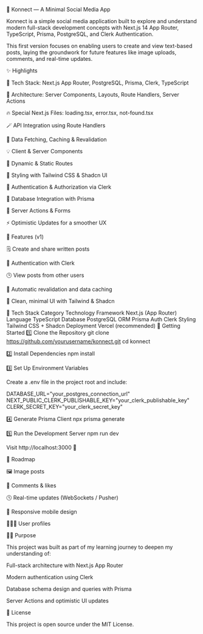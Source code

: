 🚀 Konnect — A Minimal Social Media App

Konnect is a simple social media application built to explore and understand modern full-stack development concepts with Next.js 14 App Router, TypeScript, Prisma, PostgreSQL, and Clerk Authentication.

This first version focuses on enabling users to create and view text-based posts, laying the groundwork for future features like image uploads, comments, and real-time updates.

✨ Highlights

🚀 Tech Stack: Next.js App Router, PostgreSQL, Prisma, Clerk, TypeScript

🧩 Architecture: Server Components, Layouts, Route Handlers, Server Actions

🔥 Special Next.js Files: loading.tsx, error.tsx, not-found.tsx

🪄 API Integration using Route Handlers

📡 Data Fetching, Caching & Revalidation

💡 Client & Server Components

🧭 Dynamic & Static Routes

🎨 Styling with Tailwind CSS & Shadcn UI

🔐 Authentication & Authorization via Clerk

🧠 Database Integration with Prisma

📝 Server Actions & Forms

⚡ Optimistic Updates for a smoother UX

🧱 Features (v1)

🗒️ Create and share written posts

👤 Authentication with Clerk

🕒 View posts from other users

🔄 Automatic revalidation and data caching

💫 Clean, minimal UI with Tailwind & Shadcn

🧰 Tech Stack
Category	Technology
Framework	Next.js (App Router)
Language	TypeScript
Database	PostgreSQL
ORM	Prisma
Auth	Clerk
Styling	Tailwind CSS + Shadcn
Deployment	Vercel (recommended)
🚀 Getting Started
1️⃣ Clone the Repository
git clone https://github.com/yourusername/konnect.git
cd konnect

2️⃣ Install Dependencies
npm install

3️⃣ Set Up Environment Variables

Create a .env file in the project root and include:

DATABASE_URL="your_postgres_connection_url"
NEXT_PUBLIC_CLERK_PUBLISHABLE_KEY="your_clerk_publishable_key"
CLERK_SECRET_KEY="your_clerk_secret_key"

4️⃣ Generate Prisma Client
npx prisma generate

5️⃣ Run the Development Server
npm run dev


Visit http://localhost:3000
 🎉

🧭 Roadmap

🖼️ Image posts

💬 Comments & likes

🕓 Real-time updates (WebSockets / Pusher)

📱 Responsive mobile design

🧑‍🤝‍🧑 User profiles

🧑‍💻 Purpose

This project was built as part of my learning journey to deepen my understanding of:

Full-stack architecture with Next.js App Router

Modern authentication using Clerk

Database schema design and queries with Prisma

Server Actions and optimistic UI updates

📜 License

This project is open source under the MIT License.